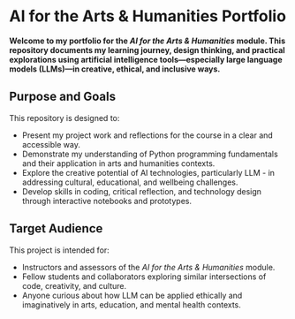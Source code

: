 # **AI for the Arts & Humanities Portfolio**

**Welcome to my portfolio for the *AI for the Arts & Humanities* module. This repository documents my learning journey, design thinking, and practical explorations using artificial intelligence tools—especially large language models (LLMs)—in creative, ethical, and inclusive ways.**

## Purpose and Goals

This repository is designed to:

- Present my project work and reflections for the course in a clear and accessible way.
- Demonstrate my understanding of Python programming fundamentals and their application in arts and humanities contexts.
- Explore the creative potential of AI technologies, particularly LLM - in addressing cultural, educational, and wellbeing challenges.
- Develop skills in coding, critical reflection, and technology design through interactive notebooks and prototypes.

## Target Audience

This project is intended for:

- Instructors and assessors of the *AI for the Arts & Humanities* module.
- Fellow students and collaborators exploring similar intersections of code, creativity, and culture.
- Anyone curious about how LLM can be applied ethically and imaginatively in arts, education, and mental health contexts.